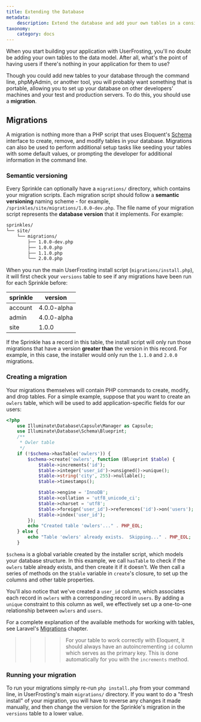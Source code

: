 ```yaml
---
title: Extending the Database
metadata:
    description: Extend the database and add your own tables in a consistent and easily replicable way with a migration.
taxonomy:
    category: docs
---
```


When you start building your application with UserFrosting, you'll no doubt be adding your own tables to the data model.  After all, what's the point of having users if there's nothing in your application for them to use?

Though you could add new tables to your database through the command line, phpMyAdmin, or another tool, you will probably want something that is portable, allowing you to set up your database on other developers' machines and your test and production servers.  To do this, you should use a **migration**.

## Migrations

A migration is nothing more than a PHP script that uses Eloquent's [Schema](https://laravel.com/docs/5.3/migrations) interface to create, remove, and modify tables in your database.  Migrations can also be used to perform additional setup tasks like seeding your tables with some default values, or prompting the developer for additional information in the command line.

### Semantic versioning

Every Sprinkle can optionally have a `migrations/` directory, which contains your migration scripts.  Each migration script should follow a **semantic versioning** naming scheme - for example, `/sprinkles/site/migrations/1.0.0-dev.php`.  The file name of your migration script represents the **database version** that it implements.  For example:

```bash
sprinkles/
└── site/
    └── migrations/
        ├── 1.0.0-dev.php
        ├── 1.0.0.php
        ├── 1.1.0.php
        └── 2.0.0.php
```

When you run the main UserFrosting install script (`migrations/install.php`), it will first check your `versions` table to see if any migrations have been run for each Sprinkle before:

| sprinkle | version     |
|----------|-------------|
| account  | 4.0.0-alpha |
| admin    | 4.0.0-alpha |
| site     | 1.0.0       |

If the Sprinkle has a record in this table, the install script will only run those migrations that have a version **greater than** the version in this record.  For example, in this case, the installer would only run the `1.1.0` and `2.0.0` migrations.

### Creating a migration

Your migrations themselves will contain PHP commands to create, modify, and drop tables.  For a simple example, suppose that you want to create an `owlers` table, which will be used to add application-specific fields for our users:

```php
<?php
    use Illuminate\Database\Capsule\Manager as Capsule;
    use Illuminate\Database\Schema\Blueprint;
    /**
     * Owler table
     */
    if (!$schema->hasTable('owlers')) {
        $schema->create('owlers', function (Blueprint $table) {
            $table->increments('id');
            $table->integer('user_id')->unsigned()->unique();
            $table->string('city', 255)->nullable();
            $table->timestamps();

            $table->engine = 'InnoDB';
            $table->collation = 'utf8_unicode_ci';
            $table->charset = 'utf8';
            $table->foreign('user_id')->references('id')->on('users');
            $table->index('user_id');
        });
        echo "Created table 'owlers'..." . PHP_EOL;
    } else {
        echo "Table 'owlers' already exists.  Skipping..." . PHP_EOL;
    }
```

`$schema` is a global variable created by the installer script, which models your database structure.  In this example, we call `hasTable` to check if the `owlers` table already exists, and then create it if it doesn't.  We then call a series of methods on the `$table` variable in `create`'s closure, to set up the columns and other table properties.

You'll also notice that we've created a `user_id` column, which associates each record in `owlers` with a corresponding record in `users`.  By adding a `unique` constraint to this column as well, we effectively set up a one-to-one relationship between `owlers` and `users`.

For a complete explanation of the available methods for working with tables, see Laravel's [Migrations](https://laravel.com/docs/5.3/migrations) chapter.

>>>> For your table to work correctly with Eloquent, it should always have an autoincrementing `id` column which serves as the primary key.  This is done automatically for you with the `increments` method.

### Running your migration

To run your migrations simply re-run `php install.php` from your command line, in UserFrosting's main `migrations/` directory.  If you want to do a "fresh install" of your migration, you will have to reverse any changes it made manually, and then change the version for the Sprinkle's migration in the `versions` table to a lower value.
